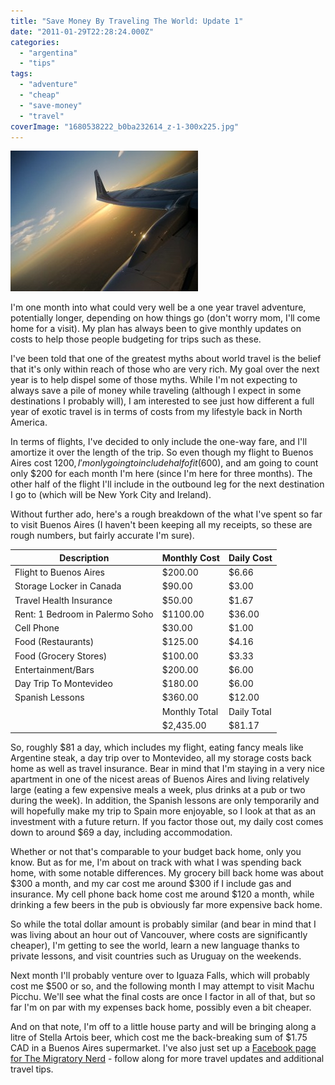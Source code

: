 ```yaml
---
title: "Save Money By Traveling The World: Update 1"
date: "2011-01-29T22:28:24.000Z"
categories: 
  - "argentina"
  - "tips"
tags: 
  - "adventure"
  - "cheap"
  - "save-money"
  - "travel"
coverImage: "1680538222_b0ba232614_z-1-300x225.jpg"
---
```


[![](images/1680538222_b0ba232614_z-1-300x225.jpg "1680538222_b0ba232614_z-1")](http://www.migratorynerd.com/wordpress/wp-content/uploads/2011/01/1680538222_b0ba232614_z-1.jpg)

I'm one month into what could very well be a one year travel adventure, potentially longer, depending on how things go (don't worry mom, I'll come home for a visit). My plan has always been to give monthly updates on costs to help those people budgeting for trips such as these.

I've been told that one of the greatest myths about world travel is the belief that it's only within reach of those who are very rich. My goal over the next year is to help dispel some of those myths. While I'm not expecting to always save a pile of money while traveling (although I expect in some destinations I probably will), I am interested to see just how different a full year of exotic travel is in terms of costs from my lifestyle back in North America.

In terms of flights, I've decided to only include the one-way fare, and I'll amortize it over the length of the trip. So even though my flight to Buenos Aires cost $1200, I'm only going to include half of it ($600), and am going to count only $200 for each month I'm here (since I'm here for three months). The other half of the flight I'll include in the outbound leg for the next destination I go to (which will be New York City and Ireland).

Without further ado, here's a rough breakdown of the what I've spent so far to visit Buenos Aires (I haven't been keeping all my receipts, so these are rough numbers, but fairly accurate I'm sure).

| Description | Monthly Cost | Daily Cost |
| --- | --- | --- |
| Flight to Buenos Aires | $200.00 | $6.66 |
| Storage Locker in Canada | $90.00 | $3.00 |
| Travel Health Insurance | $50.00 | $1.67 |
| Rent: 1 Bedroom in Palermo Soho | $1100.00 | $36.00 |
| Cell Phone | $30.00 | $1.00 |
| Food (Restaurants) | $125.00 | $4.16 |
| Food (Grocery Stores) | $100.00 | $3.33 |
| Entertainment/Bars | $200.00 | $6.00 |
| Day Trip To Montevideo | $180.00 | $6.00 |
| Spanish Lessons | $360.00 | $12.00 |
|   | Monthly Total | Daily Total |
|   | $2,435.00 | $81.17 |

So, roughly $81 a day, which includes my flight, eating fancy meals like Argentine steak, a day trip over to Montevideo, all my storage costs back home as well as travel insurance. Bear in mind that I'm staying in a very nice apartment in one of the nicest areas of Buenos Aires and living relatively large (eating a few expensive meals a week, plus drinks at a pub or two during the week). In addition, the Spanish lessons are only temporarily and will hopefully make my trip to Spain more enjoyable, so I look at that as an investment with a future return. If you factor those out, my daily cost comes down to around $69 a day, including accommodation.

Whether or not that's comparable to your budget back home, only you know. But as for me, I'm about on track with what I was spending back home, with some notable differences. My grocery bill back home was about $300 a month, and my car cost me around $300 if I include gas and insurance. My cell phone back home cost me around $120 a month, while drinking a few beers in the pub is obviously far more expensive back home.

So while the total dollar amount is probably similar (and bear in mind that I was living about an hour out of Vancouver, where costs are significantly cheaper), I'm getting to see the world, learn a new language thanks to private lessons, and visit countries such as Uruguay on the weekends.

Next month I'll probably venture over to Iguaza Falls, which will probably cost me $500 or so, and the following month I may attempt to visit Machu Picchu. We'll see what the final costs are once I factor in all of that, but so far I'm on par with my expenses back home, possibly even a bit cheaper.

And on that note, I'm off to a little house party and will be bringing along a litre of Stella Artois beer, which cost me the back-breaking sum of $1.75 CAD in a Buenos Aires supermarket. I've also just set up a [Facebook page for The Migratory Nerd](http://www.facebook.com/pages/The-Migratory-Nerd/183851948305060) - follow along for more travel updates and additional travel tips.
